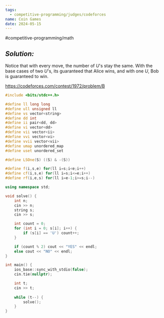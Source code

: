 ```yaml
---
tags:
  - competitive-programming/judges/codeforces
name: Coin Games
date: 2024-05-15
---
```

#competitive-programming/math 
## _Solution:_
Notice that with every move, the number of *U*'s stay the same. With the base cases of two *U*'s, its guaranteed that Alice wins, and with one *U*, Bob is guaranteed to win.

https://codeforces.com/contest/1972/problem/B
```cpp
#include <bits/stdc++.h>

#define ll long long
#define ull unsigned ll
#define vs vector<string>
#define dd int
#define ii pair<dd, dd>
#define vi vector<dd>
#define vii vector<ii>
#define vvi vector<vi>
#define vvii vector<vii>
#define umap unordered_map
#define uset unordered_set

#define LSOne(S) ((S) & -(S))

#define f(i,s,e) for(ll i=s;i<e;i++)
#define cf(i,s,e) for(ll i=s;i<=e;i++)
#define rf(i,e,s) for(ll i=e-1;i>=s;i--)

using namespace std;

void solve() {
    int n;
    cin >> n;
    string s;
    cin >> s;

    int count = 0;
    for (int i = 0; s[i]; i++) {
        if (s[i] == 'U') count++;
    }

    if (count % 2) cout << "YES" << endl;
    else cout << "NO" << endl;
}

int main() {
    ios_base::sync_with_stdio(false);
    cin.tie(nullptr);

    int t;
    cin >> t;
    
    while (t--) {
        solve();
    }
}
```